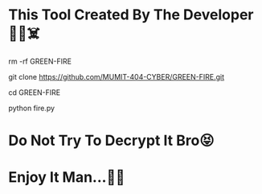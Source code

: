 # This Tool Created By The Developer💪🏼☠️

rm -rf GREEN-FIRE

git clone https://github.com/MUMIT-404-CYBER/GREEN-FIRE.git

cd GREEN-FIRE

python fire.py

# Do Not Try To Decrypt It Bro😝

# Enjoy It Man...💅👀
